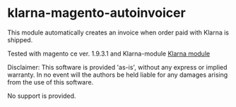 # klarna-magento-autoinvoicer

This module automatically creates an invoice when order paid with Klarna is shipped.

Tested with magento ce ver. 1.9.3.1 and Klarna-module [Klarna module](https://www.magentocommerce.com/magento-connect/klarna-payment-extension-1.html)

Disclaimer:
This software is provided 'as-is', without any express or implied
warranty. In no event will the authors be held liable for any damages
arising from the use of this software.

No support is provided.